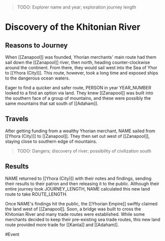 > TODO: Explorer name and year; exploration journey length

# Discovery of the Khitonian River
## Reasons to Journey 
When [[Zanapool]] was founded, Yhorian merchants' main route had them sail down the [[Zanapool]] river, then north, heading counter-clockwise around the continent. From there, they would sail west into the Sea of Yhor to [[Yhora (City)]]. This route, however, took a long time and exposed ships to the dangerous ocean waters. 

Eager to find a quicker and safer route, PERSON in year YEAR_NUMBER looked to a find an option via land. They knew [[Zanapool]] was built into the southern face of a group of mountains, and these were possibly the same mountains that sat south of [[Adaham]]. 

## Travels
After getting funding from a wealthy Yhorian merchant, NAME sailed from [[Yhora (City)]] to [[Zanapool]]. They then set out west of [[Zanapool]], staying close to southern edge of mountains. 

> TODO: Dangers; discovery of river; possibility of civilization south

## Results
NAME returned to [[Yhora (City)]] with their notes and findings, sending their results to their patron and then releasing it to the public. Although their entire journey took JOURNEY_LENGTH, NAME calculated this new land route to take ROUTE_LENGTH. 

Once NAME's findings hit the public, the [[Yhorian Empire]] swiftly claimed the land west of [[Zanapool]]. Soon, a bridge was built to cross the Khitonian River and many trade routes were established. While some merchants decided to keep their pre-existing sea trade routes, this new land route provided more trade for [[Kanta]] and [[Adaham]]. 

#Event